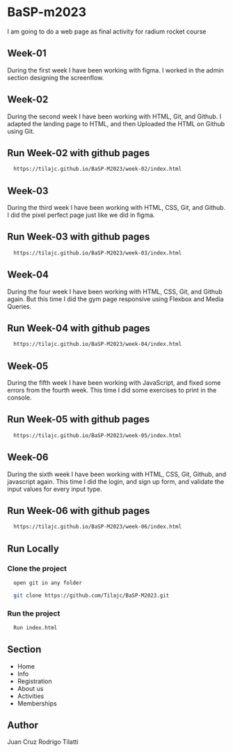 # BaSP-m2023

I am going to do a web page as final activity for radium rocket course

## Week-01

During the first week I have been working with figma. I worked in the admin section designing the screenflow.

## Week-02

During the second week I have been working with HTML, Git, and Github. I adapted the landing page to HTML, and then Uploaded the HTML on Github using Git.

## Run Week-02 with github pages

```bash
  https://tilajc.github.io/BaSP-M2023/week-02/index.html
```

## Week-03

During the third week I have been working with HTML, CSS, Git, and Github. I did the pixel perfect page just like we did in figma.

## Run Week-03 with github pages

```bash
  https://tilajc.github.io/BaSP-M2023/week-03/index.html
```

## Week-04

During the four week I have been working with HTML, CSS, Git, and Github again. But this time I did the gym page responsive using Flexbox and Media Queries.

## Run Week-04 with github pages

```bash
  https://tilajc.github.io/BaSP-M2023/week-04/index.html
```

## Week-05

During the fifth week I have been working with JavaScript, and fixed some errors from the fourth week. This time I did some exercises to print in the console.

## Run Week-05 with github pages

```bash
  https://tilajc.github.io/BaSP-M2023/week-05/index.html
```

## Week-06

During the sixth week I have been working with HTML, CSS, Git, Github, and javascript again. This time I did the login, and sign up form, and validate the input values for every input type.

## Run Week-06 with github pages

```bash
  https://tilajc.github.io/BaSP-M2023/week-06/index.html
```

## Run Locally

### Clone the project

```bash
  open git in any folder
```

```bash
  git clone https://github.com/Tilajc/BaSP-M2023.git
```

### Run the project

```bash
  Run index.html
```

## Section

* Home
* Info
* Registration
* About us
* Activities
* Memberships

## Author
Juan Cruz Rodrigo Tilatti